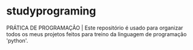 # studyprograming
PRÁTICA DE PROGRAMAÇÃO | 
Este repositório é usado para organizar todos os meus projetos feitos para treino da linguagem de programação 'python'.

